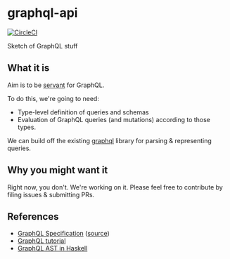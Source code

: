 # graphql-api

[![CircleCI](https://circleci.com/gh/jml/graphql-api.svg?style=shield)](https://circleci.com/gh/jml/graphql-api)

Sketch of GraphQL stuff

## What it is

Aim is to be [servant](http://haskell-servant.readthedocs.io/) for GraphQL.

To do this, we're going to need:

* Type-level definition of queries and schemas
* Evaluation of GraphQL queries (and mutations) according to those types.

We can build off the
existing [graphql](http://hackage.haskell.org/package/graphql) library for
parsing & representing queries.

## Why you might want it

Right now, you don't. We're working on it. Please feel free to contribute by
filing issues & submitting PRs.

## References

* [GraphQL Specification](http://facebook.github.io/graphql/) ([source](https://github.com/facebook/graphql))
* [GraphQL tutorial](http://graphql.org/learn/)
* [GraphQL AST in Haskell](http://hackage.haskell.org/package/graphql-0.3/docs/Data-GraphQL-AST.html)
